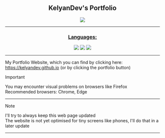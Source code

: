 <div align="center">
  <h2> KelyanDev's Portfolio</h2>
</div>

<div align="center">
  <a href="https://KelyanDev.github.io"><img src="https://img.shields.io/badge/Portfolio-255E63?style=for-the-badge&logo=About.me&logoColor=white"</a> <hr>
  <h3> Languages:</h3>
     <a href="https://www.w3schools.com/html/default.asp"><img src="https://img.shields.io/badge/HTML5-E34F26?style=for-the-badge&logo=html5&logoColor=white"></a>
     <a href="https://www.w3schools.com/css/default.asp"><img src="https://img.shields.io/badge/CSS3-1572B6?style=for-the-badge&logo=css3&logoColor=white"></a>
     <a href="https://www.w3schools.com/js/default.asp"><img src="https://img.shields.io/badge/JavaScript-323330?style=for-the-badge&logo=javascript&logoColor=F7DF1E"></a>
</div> <hr>


My Portfolio Website, which you can find by clicking here: https://kelyandev.github.io (or by clicking the portfolio button)
<div align="center">
  <p></p>
</div>

>[!IMPORTANT]  
>You may encounter visual problems on browsers like Firefox  
>Recommended browsers: Chrome, Edge   

<hr>

>[!NOTE]
>I'll try to always keep this web page updated  
>The website is not yet optimised for tiny screens like phones, I'll do that in a later update

<hr>